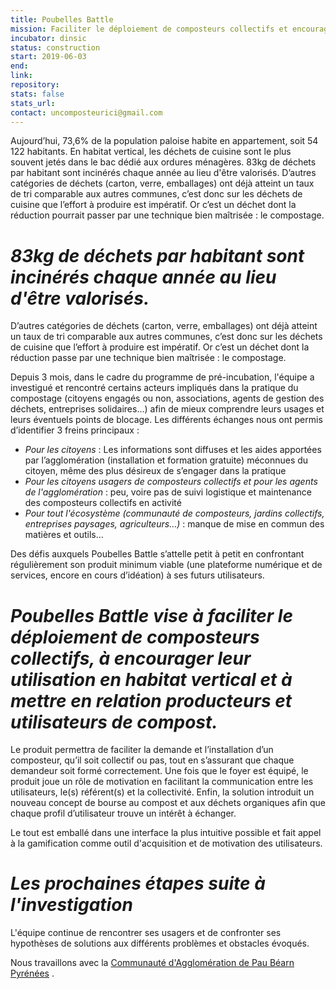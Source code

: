 ```yaml
---
title: Poubelles Battle
mission: Faciliter le déploiement de composteurs collectifs et encourager leur utilisation
incubator: dinsic
status: construction
start: 2019-06-03
end:
link:
repository:
stats: false
stats_url:
contact: uncomposteurici@gmail.com
---
```


Aujourd’hui, 73,6% de la population paloise habite en appartement, soit 54 122 habitants. 
En habitat vertical, les déchets de cuisine sont le plus souvent jetés dans le bac dédié aux ordures ménagères. 
83kg de déchets par habitant sont incinérés chaque année au lieu d'être valorisés. D’autres catégories de déchets (carton, verre, emballages) 
ont déjà atteint un taux de tri comparable aux autres communes, c’est donc sur les déchets de cuisine que l’effort à produire est impératif. 
Or c’est un déchet dont la réduction pourrait passer par une technique bien maîtrisée : le compostage.

_83kg de déchets par habitant sont incinérés chaque année au lieu d'être valorisés._
========================================================================

D’autres catégories de déchets (carton, verre, emballages) ont déjà atteint un taux de tri comparable aux autres communes, c’est donc sur les déchets de cuisine que l’effort à produire est impératif. Or c’est un déchet dont la réduction passe par une technique bien maîtrisée : le compostage.

Depuis 3 mois, dans le cadre du programme de pré-incubation, l'équipe a investigué et rencontré certains acteurs impliqués dans la pratique du compostage (citoyens engagés ou non, associations, agents de gestion des déchets, entreprises solidaires…) afin de mieux comprendre leurs usages et leurs éventuels points de blocage. 
Les différents échanges nous ont permis d’identifier 3 freins principaux :

- *Pour les citoyens* : Les informations sont diffuses et les aides apportées par l’agglomération (installation et formation gratuite) méconnues du citoyen, même des plus désireux de s’engager dans la pratique
- *Pour les citoyens usagers de composteurs collectifs et pour les agents de l'agglomération* : peu, voire pas de suivi logistique et maintenance des composteurs collectifs en activité 
- *Pour tout l'écosystème (communauté de composteurs, jardins collectifs, entreprises paysages, agriculteurs…)* : manque de mise en commun des matières et outils...

Des défis auxquels Poubelles Battle s’attelle petit à petit en confrontant régulièrement son produit minimum viable (une plateforme numérique et de services, encore en cours d’idéation) à ses futurs utilisateurs. 

_Poubelles Battle vise à faciliter le déploiement de composteurs collectifs, à encourager leur utilisation en habitat vertical et à mettre en relation producteurs et utilisateurs de compost._
========================================================================

Le produit permettra de faciliter la demande et l’installation d’un composteur, qu’il soit collectif ou pas, tout en s’assurant que chaque demandeur soit formé correctement.
Une fois que le foyer est équipé, le produit joue un rôle de motivation en facilitant la communication entre les utilisateurs, le(s) référent(s) et la collectivité.
Enfin, la solution introduit un nouveau concept de bourse au compost et aux déchets organiques afin que chaque profil d’utilisateur trouve un intérêt à échanger.

Le tout est emballé dans une interface la plus intuitive possible et fait appel à la gamification comme outil d'acquisition et de motivation des utilisateurs.

_Les prochaines étapes suite à l'investigation_
========================================================================

L'équipe continue de rencontrer ses usagers et de confronter ses hypothèses de solutions aux différents problèmes et obstacles évoqués.


Nous travaillons avec la [Communauté d'Agglomération de Pau Béarn Pyrénées](https://www.pau.fr) .
